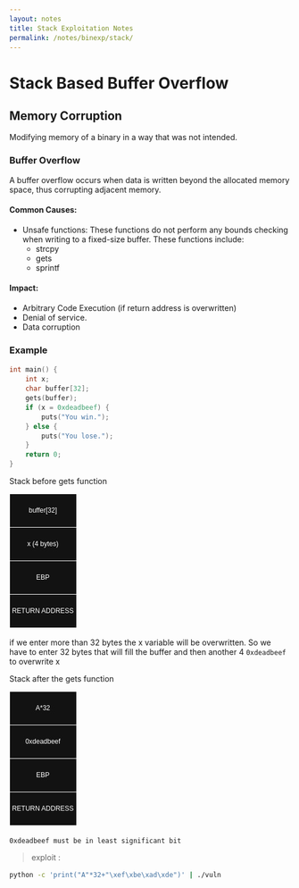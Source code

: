```yaml
---
layout: notes
title: Stack Exploitation Notes
permalink: /notes/binexp/stack/
---
```


# Stack Based Buffer Overflow

## Memory Corruption
Modifying memory of a binary in a way that was not intended.

### Buffer Overflow
A buffer overflow occurs when data is written beyond the allocated memory space, thus corrupting adjacent memory. 
#### Common Causes:
- Unsafe functions: These functions do not perform any bounds checking when writing to a fixed-size buffer. These functions include:
	- strcpy
	- gets
	- sprintf

#### Impact:
- Arbitrary Code Execution (if return address is overwritten)
- Denial of service.
- Data corruption

### Example

```c
int main() {
	int x;
	char buffer[32];
	gets(buffer);
	if (x = 0xdeadbeef) {
		puts("You win.");
	} else {
		puts("You lose.");
	}	
	return 0;
}
```

Stack before gets function

![Stack Before Overflow](/assets/images/basic-bof.jpg)


if we enter more than 32 bytes the x variable will be overwritten. So we have to enter 32 bytes that will fill the buffer and then another 4 `0xdeadbeef` to overwrite x


Stack after the gets function

![](/assets/images/basic-bof1.jpg)

`0xdeadbeef must be in least significant bit`

> exploit :  
```sh
python -c 'print("A"*32+"\xef\xbe\xad\xde")' | ./vuln
```

